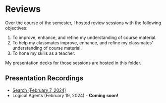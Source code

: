 # Reviews

Over the course of the semester, I hosted review sessions with the following objectives:

1. To improve, enhance, and refine my understanding of course material.
2. To help my classmates improve, enhance, and refine my classmates' understanding of course material.
3. To hone my skills as a teacher.

My presentation decks for those sessions are hosted in this folder.

## Presentation Recordings

- [Search (February 7, 2024)](https://youtu.be/gZcRIhNhHNQ?si=KN_dj_vb19zJV1Sb)
- Logical Agents (February 19, 2024) - **Coming soon!**
